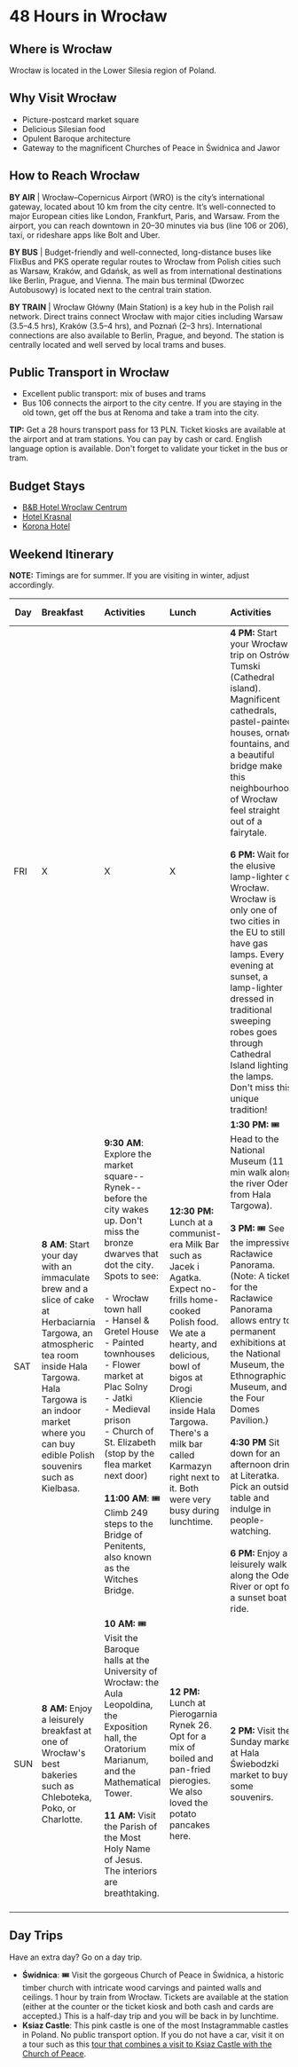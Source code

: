 # 48 Hours in Wrocław

## Where is Wrocław

Wrocław is located in the Lower Silesia region of Poland.

## Why Visit Wrocław

- Picture-postcard market square
- Delicious Silesian food
- Opulent Baroque architecture
- Gateway to the magnificent Churches of Peace in Świdnica and Jawor

## How to Reach Wrocław

**BY AIR** | Wrocław–Copernicus Airport (WRO) is the city’s international gateway, located about 10 km from the city centre. It’s well-connected to major European cities like London, Frankfurt, Paris, and Warsaw. From the airport, you can reach downtown in 20–30 minutes via bus (line 106 or 206), taxi, or rideshare apps like Bolt and Uber.

**BY BUS** | Budget-friendly and well-connected, long-distance buses like FlixBus and PKS operate regular routes to Wrocław from Polish cities such as Warsaw, Kraków, and Gdańsk, as well as from international destinations like Berlin, Prague, and Vienna. The main bus terminal (Dworzec Autobusowy) is located next to the central train station.

**BY TRAIN** | Wrocław Główny (Main Station) is a key hub in the Polish rail network. Direct trains connect Wrocław with major cities including Warsaw (3.5–4.5 hrs), Kraków (3.5–4 hrs), and Poznań (2–3 hrs). International connections are also available to Berlin, Prague, and beyond. The station is centrally located and well served by local trams and buses.

## Public Transport in Wrocław

- Excellent public transport: mix of buses and trams
- Bus 106 connects the airport to the city centre. If you are staying in the old town, get off the bus at Renoma and take a tram into the city.

**TIP:** Get a 28 hours transport pass for 13 PLN. Ticket kiosks are available at the airport and at tram stations. You can pay by cash or card. English language option is available. Don't forget to validate your ticket in the bus or tram.

## Budget Stays

- [B&B Hotel Wroclaw Centrum](https://www.booking.com/hotel/pl/b-amp-b-wrocaaw.en.html?aid=8003075&no_rooms=1&group_adults=2)
- [Hotel Krasnal](https://www.booking.com/hotel/pl/one-lucky-hostel-old-town.en.html?aid=8003075&no_rooms=1&group_adults=2)
- [Korona Hotel](https://www.booking.com/hotel/pl/korona-market-square-wroclaw.en.html?aid=8003075&no_rooms=1&group_adults=2)

## Weekend Itinerary

**NOTE:** Timings are for summer. If you are visiting in winter, adjust accordingly.

| Day | Breakfast  | Activities  |  Lunch |  Activities |  Dinner & Drinks |
|-----|:-----------|:------------|:-------|:------------|:--------|
| FRI   | X          | X           | X      |**4 PM:** Start your Wrocław trip on Ostrów Tumski (Cathedral island). Magnificent cathedrals, pastel-painted houses, ornate fountains, and a beautiful bridge make this neighbourhood of Wrocław feel straight out of a fairytale. </br></br>**6 PM:** Wait for the elusive lamp-lighter of Wrocław. Wrocław is only one of two cities in the EU to still have gas lamps. Every evening at sunset, a lamp-lighter dressed in traditional sweeping robes goes through Cathedral Island lighting the lamps. Don't miss this unique tradition! |**7:45 PM:** Dine at Konspira. Delicious food, generous portions. We had pierogies and a grilled pork neck and both dishes were delicious. If you want to try a Silesian classic, opt for the Beef Roulade. </br></br>If you don't have a reservation and the queue is too long, try Przedwojenna restaurant. </br></br> **9:30 PM:** Enjoy a drink at SW.Jan. Don't miss its brilliant frescoes. |
| SAT   | **8 AM**: Start your day with an immaculate brew and a slice of cake at Herbaciarnia Targowa, an atmospheric tea room inside Hala Targowa. Hala Targowa is an indoor market where you can buy edible Polish souvenirs such as Kielbasa. | **9:30 AM**: Explore the market square-- Rynek-- before the city wakes up. Don't miss the bronze dwarves that dot the city. Spots to see: </br></br> - Wrocław town hall </br> - Hansel & Gretel House <br> - Painted townhouses </br>- Flower market at Plac Solny</br>- Jatki </br>- Medieval prison </br>- Church of St. Elizabeth (stop by the flea market next door) </br></br>**11:00 AM**: 🎟️ Climb 249 steps to the Bridge of Penitents, also known as the Witches Bridge. | **12:30 PM:** Lunch at a communist-era Milk Bar such as Jacek i Agatka. Expect no-frills home-cooked Polish food. We ate a hearty, and delicious, bowl of bigos at Drogi Kliencie inside Hala Targowa. There's a milk bar called Karmazyn right next to it. Both were very busy during lunchtime. |**1:30 PM:** 🎟 Head to the National Museum (11 min walk along the river Oder from Hala Targowa). </br></br>**3 PM:** 🎟 See the impressive Racławice Panorama. (Note: A ticket for the Racławice Panorama allows entry to permanent exhibitions at the National Museum, the Ethnographic Museum, and the Four Domes Pavilion.) </br></br> **4:30 PM** Sit down for an afternoon drink at Literatka. Pick an outside table and indulge in people-watching. </br></br>**6 PM:** Enjoy a leisurely walk along the Oder River or opt for a sunset boat ride. | **8 PM:** Dinner at Kurna Chata, a fabulous Polish restaurant, that serves local classics such as Żurek and Silesian dumplings. |
| SUN   | **8 AM:** Enjoy a leisurely breakfast at one of Wrocław's best bakeries such as Chleboteka, Poko, or Charlotte. | **10 AM:** 🎟️ Visit the Baroque halls at the University of Wrocław: the Aula Leopoldina, the Exposition hall, the Oratorium Marianum, and the Mathematical Tower. </br></br> **11 AM:** Visit the Parish of the Most Holy Name of Jesus. The interiors are breathtaking. </br></br> | **12 PM:**  Lunch at Pierogarnia Rynek 26. Opt for a mix of boiled and pan-fried pierogies. We also loved the potato pancakes here. | **2 PM:** Visit the Sunday market at Hala Świebodzki market to buy some souvenirs. | x |

## Day Trips

Have an extra day? Go on a day trip.

- **Świdnica**: 🎟 Visit the gorgeous Church of Peace in Świdnica, a historic timber church with intricate wood carvings and painted walls and ceilings. 1 hour by train from Wrocław. Tickets are available at the station (either at the counter or the ticket kiosk and both cash and cards are accepted.) This is a half-day trip and you will be back in  by lunchtime. 
- **Ksiaz Castle**: This pink castle is one of the most Instagrammable castles in Poland. No public transport option. If you do not have a car, visit it on a tour such as this [tour that combines a visit to Ksiaz Castle with the Church of Peace](https://getyourguide.tp.st/ZmXbv0WE).


